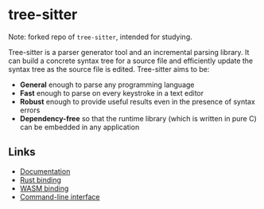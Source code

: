 # tree-sitter

Note: forked repo of `tree-sitter`, intended for studying.

Tree-sitter is a parser generator tool and an incremental parsing library. It can build a concrete syntax tree for a source file and efficiently update the syntax tree as the source file is edited. Tree-sitter aims to be:

- **General** enough to parse any programming language
- **Fast** enough to parse on every keystroke in a text editor
- **Robust** enough to provide useful results even in the presence of syntax errors
- **Dependency-free** so that the runtime library (which is written in pure C) can be embedded in any application

## Links

- [Documentation](https://tree-sitter.github.io)
- [Rust binding](lib/binding_rust/README.md)
- [WASM binding](lib/binding_web/README.md)
- [Command-line interface](cli/README.md)
